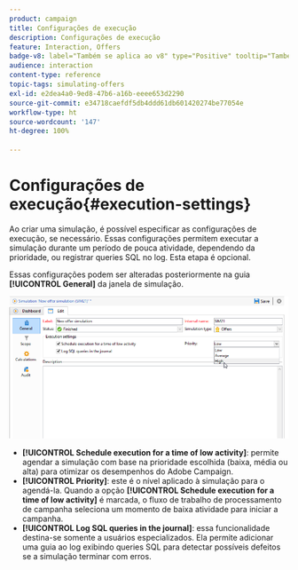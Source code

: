 ```yaml
---
product: campaign
title: Configurações de execução
description: Configurações de execução
feature: Interaction, Offers
badge-v8: label="Também se aplica ao v8" type="Positive" tooltip="Também se aplica ao Campaign v8"
audience: interaction
content-type: reference
topic-tags: simulating-offers
exl-id: e2dea4a0-9ed8-47b6-a16b-eeee653d2290
source-git-commit: e34718caefdf5db4ddd61db601420274be77054e
workflow-type: ht
source-wordcount: '147'
ht-degree: 100%

---
```


# Configurações de execução{#execution-settings}



Ao criar uma simulação, é possível especificar as configurações de execução, se necessário. Essas configurações permitem executar a simulação durante um período de pouca atividade, dependendo da prioridade, ou registrar queries SQL no log. Esta etapa é opcional.

Essas configurações podem ser alteradas posteriormente na guia **[!UICONTROL General]** da janela de simulação.

![](assets/offer_simulation_008.png)

* **[!UICONTROL Schedule execution for a time of low activity]**: permite agendar a simulação com base na prioridade escolhida (baixa, média ou alta) para otimizar os desempenhos do Adobe Campaign.
* **[!UICONTROL Priority]**: este é o nível aplicado à simulação para o agendá-la. Quando a opção **[!UICONTROL Schedule execution for a time of low activity]** é marcada, o fluxo de trabalho de processamento de campanha seleciona um momento de baixa atividade para iniciar a campanha.
* **[!UICONTROL Log SQL queries in the journal]**: essa funcionalidade destina-se somente a usuários especializados. Ela permite adicionar uma guia ao log exibindo queries SQL para detectar possíveis defeitos se a simulação terminar com erros.
